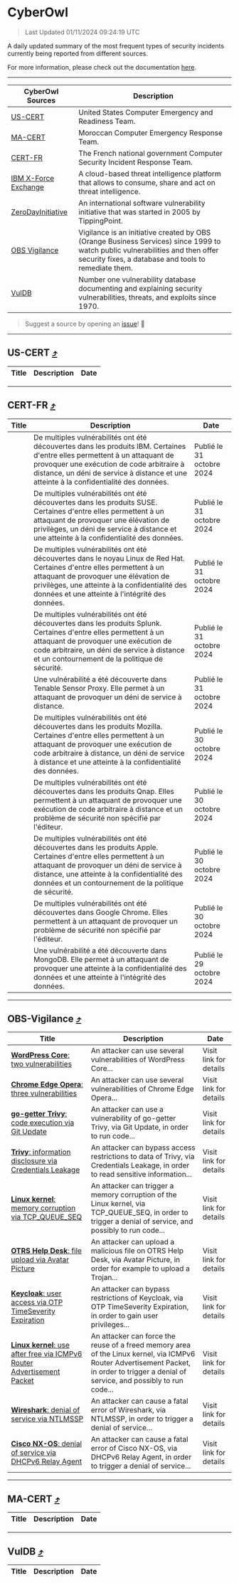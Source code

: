 
 <div id='top'></div>

# CyberOwl

 > Last Updated 01/11/2024 09:24:19 UTC
 
 A daily updated summary of the most frequent types of security incidents currently being reported from different sources.
 
 For more information, please check out the documentation [here](./docs/README.md).
 
 ---
 |CyberOwl Sources|Description|
 |---|---|
 |[US-CERT](#us-cert-arrow_heading_up)|United States Computer Emergency and Readiness Team.|
 |[MA-CERT](#ma-cert-arrow_heading_up)|Moroccan Computer Emergency Response Team.|
 |[CERT-FR](#cert-fr-arrow_heading_up)|The French national government Computer Security Incident Response Team.|
 |[IBM X-Force Exchange](#ibmcloud-arrow_heading_up)|A cloud-based threat intelligence platform that allows to consume, share and act on threat intelligence.|
 |[ZeroDayInitiative](#zerodayinitiative-arrow_heading_up)|An international software vulnerability initiative that was started in 2005 by TippingPoint.|
 |[OBS Vigilance](#obs-vigilance-arrow_heading_up)|Vigilance is an initiative created by OBS (Orange Business Services) since 1999 to watch public vulnerabilities and then offer security fixes, a database and tools to remediate them.|
 |[VulDB](#vuldb-arrow_heading_up)|Number one vulnerability database documenting and explaining security vulnerabilities, threats, and exploits since 1970.|
 
 > Suggest a source by opening an [issue](https://github.com/karimhabush/cyberowl/issues)! :raised_hands:
 ---

## US-CERT [:arrow_heading_up:](#cyberowl)

 |Title|Description|Date|
 |---|---|---|
 
 ---

## CERT-FR [:arrow_heading_up:](#cyberowl)

 |Title|Description|Date|
 |---|---|---|
 |[](https://www.cert.ssi.gouv.fr/avis/CERTFR-2024-AVI-0939/)|De multiples vulnérabilités ont été découvertes dans les produits IBM. Certaines d'entre elles permettent à un attaquant de provoquer une exécution de code arbitraire à distance, un déni de service à distance et une atteinte à la confidentialité des données.|Publié le 31 octobre 2024|
 |[](https://www.cert.ssi.gouv.fr/avis/CERTFR-2024-AVI-0938/)|De multiples vulnérabilités ont été découvertes dans les produits SUSE. Certaines d'entre elles permettent à un attaquant de provoquer une élévation de privilèges, un déni de service à distance et une atteinte à la confidentialité des données.|Publié le 31 octobre 2024|
 |[](https://www.cert.ssi.gouv.fr/avis/CERTFR-2024-AVI-0937/)|De multiples vulnérabilités ont été découvertes dans le noyau Linux de Red Hat. Certaines d'entre elles permettent à un attaquant de provoquer une élévation de privilèges, une atteinte à la confidentialité des données et une atteinte à l'intégrité des données.|Publié le 31 octobre 2024|
 |[](https://www.cert.ssi.gouv.fr/avis/CERTFR-2024-AVI-0936/)|De multiples vulnérabilités ont été découvertes dans les produits Splunk. Certaines d'entre elles permettent à un attaquant de provoquer une exécution de code arbitraire, un déni de service à distance et un contournement de la politique de sécurité.|Publié le 31 octobre 2024|
 |[](https://www.cert.ssi.gouv.fr/avis/CERTFR-2024-AVI-0935/)|Une vulnérabilité a été découverte dans Tenable Sensor Proxy. Elle permet à un attaquant de provoquer un déni de service à distance.|Publié le 31 octobre 2024|
 |[](https://www.cert.ssi.gouv.fr/avis/CERTFR-2024-AVI-0934/)|De multiples vulnérabilités ont été découvertes dans les produits Mozilla. Certaines d'entre elles permettent à un attaquant de provoquer une exécution de code arbitraire à distance, un déni de service à distance et une atteinte à la confidentialité des données.|Publié le 30 octobre 2024|
 |[](https://www.cert.ssi.gouv.fr/avis/CERTFR-2024-AVI-0933/)|De multiples vulnérabilités ont été découvertes dans les produits Qnap. Elles permettent à un attaquant de provoquer une exécution de code arbitraire à distance et un problème de sécurité non spécifié par l'éditeur.|Publié le 30 octobre 2024|
 |[](https://www.cert.ssi.gouv.fr/avis/CERTFR-2024-AVI-0932/)|De multiples vulnérabilités ont été découvertes dans les produits Apple. Certaines d'entre elles permettent à un attaquant de provoquer un déni de service à distance, une atteinte à la confidentialité des données et un contournement de la politique de sécurité.|Publié le 30 octobre 2024|
 |[](https://www.cert.ssi.gouv.fr/avis/CERTFR-2024-AVI-0931/)|De multiples vulnérabilités ont été découvertes dans Google Chrome. Elles permettent à un attaquant de provoquer un problème de sécurité non spécifié par l'éditeur.|Publié le 30 octobre 2024|
 |[](https://www.cert.ssi.gouv.fr/avis/CERTFR-2024-AVI-0930/)|Une vulnérabilité a été découverte dans MongoDB. Elle permet à un attaquant de provoquer une atteinte à la confidentialité des données et une atteinte à l'intégrité des données.|Publié le 29 octobre 2024|
 
 ---

## OBS-Vigilance [:arrow_heading_up:](#cyberowl)

 |Title|Description|Date|
 |---|---|---|
 |[<a href="https://vigilance.fr/vulnerability/WordPress-Core-two-vulnerabilities-43417" class="noirorange"><b>WordPress Core</b>: two vulnerabilities</a>](https://vigilance.fr/vulnerability/WordPress-Core-two-vulnerabilities-43417)|An attacker can use several vulnerabilities of WordPress Core...|Visit link for details|
 |[<a href="https://vigilance.fr/vulnerability/Chrome-Edge-Opera-three-vulnerabilities-43414" class="noirorange"><b>Chrome  Edge  Opera</b>: three vulnerabilities</a>](https://vigilance.fr/vulnerability/Chrome-Edge-Opera-three-vulnerabilities-43414)|An attacker can use several vulnerabilities of Chrome  Edge  Opera...|Visit link for details|
 |[<a href="https://vigilance.fr/vulnerability/go-getter-Trivy-code-execution-via-Git-Update-45046" class="noirorange"><b>go-getter Trivy</b>: code execution via Git Update</a>](https://vigilance.fr/vulnerability/go-getter-Trivy-code-execution-via-Git-Update-45046)|An attacker can use a vulnerability of go-getter Trivy, via Git Update, in order to run code...|Visit link for details|
 |[<a href="https://vigilance.fr/vulnerability/Trivy-information-disclosure-via-Credentials-Leakage-45045" class="noirorange"><b>Trivy</b>: information disclosure via Credentials Leakage</a>](https://vigilance.fr/vulnerability/Trivy-information-disclosure-via-Credentials-Leakage-45045)|An attacker can bypass access restrictions to data of Trivy, via Credentials Leakage, in order to read sensitive information...|Visit link for details|
 |[<a href="https://vigilance.fr/vulnerability/Linux-kernel-memory-corruption-via-TCP-QUEUE-SEQ-45042" class="noirorange"><b>Linux kernel</b>: memory corruption via TCP_QUEUE_SEQ</a>](https://vigilance.fr/vulnerability/Linux-kernel-memory-corruption-via-TCP-QUEUE-SEQ-45042)|An attacker can trigger a memory corruption of the Linux kernel, via TCP_QUEUE_SEQ, in order to trigger a denial of service, and possibly to run code...|Visit link for details|
 |[<a href="https://vigilance.fr/vulnerability/OTRS-Help-Desk-file-upload-via-Avatar-Picture-43401" class="noirorange"><b>OTRS Help Desk</b>: file upload via Avatar Picture</a>](https://vigilance.fr/vulnerability/OTRS-Help-Desk-file-upload-via-Avatar-Picture-43401)|An attacker can upload a malicious file on OTRS Help Desk, via Avatar Picture, in order for example to upload a Trojan...|Visit link for details|
 |[<a href="https://vigilance.fr/vulnerability/Keycloak-user-access-via-OTP-TimeSeverity-Expiration-45378" class="noirorange"><b>Keycloak</b>: user access via OTP TimeSeverity Expiration</a>](https://vigilance.fr/vulnerability/Keycloak-user-access-via-OTP-TimeSeverity-Expiration-45378)|An attacker can bypass restrictions of Keycloak, via OTP TimeSeverity Expiration, in order to gain user privileges...|Visit link for details|
 |[<a href="https://vigilance.fr/vulnerability/Linux-kernel-use-after-free-via-ICMPv6-Router-Advertisement-Packet-43399" class="noirorange"><b>Linux kernel</b>: use after free via ICMPv6 Router Advertisement Packet</a>](https://vigilance.fr/vulnerability/Linux-kernel-use-after-free-via-ICMPv6-Router-Advertisement-Packet-43399)|An attacker can force the reuse of a freed memory area of the Linux kernel, via ICMPv6 Router Advertisement Packet, in order to trigger a denial of service, and possibly to run code...|Visit link for details|
 |[<a href="https://vigilance.fr/vulnerability/Wireshark-denial-of-service-via-NTLMSSP-45038" class="noirorange"><b>Wireshark</b>: denial of service via NTLMSSP</a>](https://vigilance.fr/vulnerability/Wireshark-denial-of-service-via-NTLMSSP-45038)|An attacker can cause a fatal error of Wireshark, via NTLMSSP, in order to trigger a denial of service...|Visit link for details|
 |[<a href="https://vigilance.fr/vulnerability/Cisco-NX-OS-denial-of-service-via-DHCPv6-Relay-Agent-45035" class="noirorange"><b>Cisco NX-OS</b>: denial of service via DHCPv6 Relay Agent</a>](https://vigilance.fr/vulnerability/Cisco-NX-OS-denial-of-service-via-DHCPv6-Relay-Agent-45035)|An attacker can cause a fatal error of Cisco NX-OS, via DHCPv6 Relay Agent, in order to trigger a denial of service...|Visit link for details|
 
 ---

## MA-CERT [:arrow_heading_up:](#cyberowl)

 |Title|Description|Date|
 |---|---|---|
 
 ---

## VulDB [:arrow_heading_up:](#cyberowl)

 |Title|Description|Date|
 |---|---|---|
 